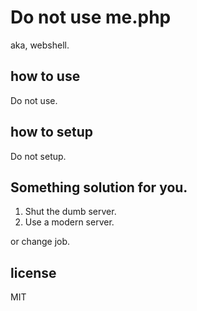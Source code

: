 # Do not use me.php

aka, webshell.

## how to use

Do not use.

## how to setup

Do not setup.

## Something solution for you.

1. Shut the dumb server.
2. Use a modern server.

or change job.

## license

MIT

